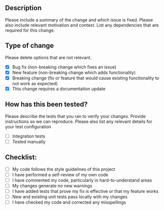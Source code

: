 ## Description

Please include a summary of the change and which issue is fixed. Please also include relevant motivation and context. List any dependencies that are required for this change.

## Type of change

Please delete options that are not relevant.

- [X] Bug fix (non-breaking change which fixes an issue)
- [X] New feature (non-breaking change which adds functionality)
- [x] Breaking change (fix or feature that would cause existing functionality to not work as expected)
- [X] This change requires a documentation update

## How has this been tested?

Please describe the tests that you ran to verify your changes. Provide instructions so we can reproduce. Please also list any relevant details for your test configuration

- [ ] Integration tests
- [ ] Tested manually

## Checklist:

- [ ] My code follows the style guidelines of this project
- [ ] I have performed a self-review of my own code
- [ ] I have commented my code, particularly in hard-to-understand areas
- [ ] My changes generate no new warnings
- [ ] I have added tests that prove my fix is effective or that my feature works
- [ ] New and existing unit tests pass locally with my changes
- [ ] I have checked my code and corrected any misspellings
